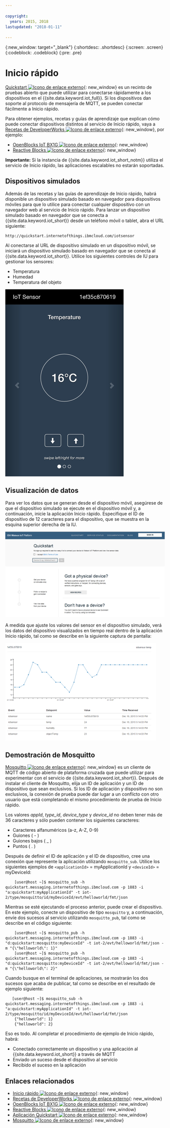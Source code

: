 ```yaml
---

copyright:
  years: 2015, 2018
lastupdated: "2018-01-11"

---
```


{:new_window: target="_blank"}
{:shortdesc: .shortdesc}
{:screen: .screen}
{:codeblock: .codeblock}
{:pre: .pre}

# Inicio rápido

[Quickstart ![Icono de enlace externo](../../../../icons/launch-glyph.svg "Icono de enlace externo")](https://quickstart.internetofthings.ibmcloud.com/#/){: new_window} es un recinto de pruebas abierto que puede utilizar para conectarse rápidamente a los dispositivos en el {{site.data.keyword.iot_full}}. Si los dispositivos dan soporte al protocolo de mensajería de MQTT, se pueden conectar fácilmente a Inicio rápido.

Para obtener ejemplos, recetas y guías de aprendizaje que explican cómo puede conectar dispositivos distintos al servicio de Inicio rápido, vaya a [Recetas de DeveloperWorks ![Icono de enlace externo](../../../../icons/launch-glyph.svg "Icono de enlace externo")](https://developer.ibm.com/recipes/){: new_window}, por ejemplo:

- [OpenBlocks IoT BX1G ![Icono de enlace externo](../../../../icons/launch-glyph.svg "Icono de enlace externo")](https://developer.ibm.com/recipes/tutorials/openblocks-iot-bx1g-for-iot-foundation-quickstart/){: new_window}
- [Reactive Blocks ![Icono de enlace externo](../../../../icons/launch-glyph.svg "Icono de enlace externo")](https://developer.ibm.com/recipes/tutorials/reactive-blocks-and-java-to-iot-foundation-part-1-quickstart/){: new_window}


**Importante:** Si la instancia de {{site.data.keyword.iot_short_notm}} utiliza el servicio de Inicio rápido, las aplicaciones escalables no estarán soportadas.

## Dispositivos simulados

Además de las recetas y las guías de aprendizaje de Inicio rápido, habrá disponible un dispositivo simulado basado en navegador para dispositivos móviles para que lo utilice para conectar cualquier dispositivo con un navegador web al servicio de Inicio rápido. Para lanzar un dispositivo simulado basado en navegador que se conecta a {{site.data.keyword.iot_short}} desde un teléfono móvil o tablet, abra el URL siguiente:

```
http://quickstart.internetofthings.ibmcloud.com/iotsensor
```

Al conectarse al URL de dispositivo simulado en un dispositivo móvil, se iniciará un dispositivo simulado basado en navegador que se conecta al {{site.data.keyword.iot_short}}. Utilice los siguientes controles de IU para gestionar los sensores:

- Temperatura
- Humedad
- Temperatura del objeto


![imagen](iotsensor.png)

## Visualización de datos

Para ver los datos que se generan desde el dispositivo móvil, asegúrese de que el dispositivo simulado se ejecute en el dispositivo móvil y, a continuación, inicie la aplicación Inicio rápido. Especifique el ID de dispositivo de 12 caracteres para el dispositivo, que se muestra en la esquina superior derecha de la IU.

![imagen](quickstart.png)

A medida que ajuste los valores del sensor en el dispositivo simulado, verá los datos del dispositivo visualizados en tiempo real dentro de la aplicación Inicio rápido, tal como se describe en la siguiente captura de pantalla:

![imagen](iotsensor_data.png)


## Demostración de Mosquitto

[Mosquitto ![Icono de enlace externo](../../../../icons/launch-glyph.svg "Icono de enlace externo")](http://mosquitto.org/){: new_window} es un cliente de MQTT de código abierto de plataforma cruzada que puede utilizar para experimentar con el servicio de {{site.data.keyword.iot_short}}. Después de instalar el cliente de Mosquitto, elija un ID de aplicación y un ID de dispositivo que sean exclusivos. Si los ID de aplicación y dispositivo no son exclusivos, la conexión de prueba puede dar lugar a un conflicto con otro usuario que está completando el mismo procedimiento de prueba de Inicio rápido.

Los valores *appId*, *type_id*, *device_type* y *device_id* no deben tener más de 36 caracteres y sólo pueden contener los siguientes caracteres:
- Caracteres alfanuméricos (a-z, A-Z, 0-9)
- Guiones ( - )
- Guiones bajos ( _ )
- Puntos ( . )

Después de definir el ID de aplicación y el ID de dispositivo, cree una conexión que represente la aplicación utilizando `mosquitto_sub`. Utilice los siguientes ejemplos de `<applicationId>` = myApplicationId y `<deviceId>` = myDeviceId:
```
    [user@host ~]$ mosquitto_sub -h quickstart.messaging.internetofthings.ibmcloud.com -p 1883 -i "a:quickstart:myApplicationId" -t iot-2/type/mosquitto/id/myDeviceId/evt/helloworld/fmt/json

```

Mientras se esté ejecutando el proceso anterior, puede crear el dispositivo. En este ejemplo, conecte un dispositivo de tipo `mosquitto` y, a continuación, envíe dos sucesos al servicio utilizando `mosquitto_pub`, tal como se describe en el código siguiente:

```
    [user@host ~]$ mosquitto_pub -h quickstart.messaging.internetofthings.ibmcloud.com -p 1883 -i "d:quickstart:mosquitto:myDeviceId" -t iot-2/evt/helloworld/fmt/json -m "{\"helloworld\": 1}"
    [user@host ~]$ mosquitto_pub -h quickstart.messaging.internetofthings.ibmcloud.com -p 1883 -i "d:quickstart:mosquitto:myDeviceId" -t iot-2/evt/helloworld/fmt/json -m "{\"helloworld\": 2}"
```
Cuando busque en el terminal de aplicaciones, se mostrarán los dos sucesos que acaba de publicar, tal como se describe en el resultado de ejemplo siguiente:

```
   [user@host ~]$ mosquitto_sub -h quickstart.messaging.internetofthings.ibmcloud.com -p 1883 -i "a:quickstart:myApplicationId" -t iot-2/type/mosquitto/id/myDeviceId/evt/helloworld/fmt/json
    {"helloworld": 1}
    {"helloworld": 2}
```

Eso es todo. Al completar el procedimiento de ejemplo de Inicio rápido, habrá:
- Conectado correctamente un dispositivo y una aplicación al {{site.data.keyword.iot_short}} a través de MQTT
- Enviado un suceso desde el dispositivo al servicio
- Recibido el suceso en la aplicación


## Enlaces relacionados

- [Inicio rápido ![Icono de enlace externo](../../../../icons/launch-glyph.svg "Icono de enlace externo")](https://quickstart.internetofthings.ibmcloud.com){: new_window}
- [Recetas de DeveloperWorks ![Icono de enlace externo](../../../../icons/launch-glyph.svg "Icono de enlace externo")](https://developer.ibm.com/recipes){: new_window}
- [OpenBlocks IoT BX1G ![Icono de enlace externo](../../../../icons/launch-glyph.svg "Icono de enlace externo")](https://developer.ibm.com/recipes/tutorials/openblocks-iot-bx1g-for-iot-foundation-quickstart/){: new_window}
- [Reactive Blocks ![Icono de enlace externo](../../../../icons/launch-glyph.svg "Icono de enlace externo")](https://developer.ibm.com/recipes/tutorials/reactive-blocks-and-java-to-iot-foundation-part-1-quickstart/){: new_window}
- [Aplicación Quickstart ![Icono de enlace externo](../../../../icons/launch-glyph.svg "Icono de enlace externo")](http://quickstart.internetofthings.ibmcloud.com){: new_window}
- [Mosquitto ![Icono de enlace externo](../../../../icons/launch-glyph.svg "Icono de enlace externo")](http://mosquitto.org/){: new_window}
